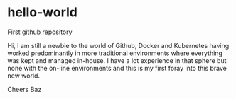# hello-world
First github repository


Hi,
I am still a newbie to the world of Github, Docker and Kubernetes having worked predominantly in more traditional environments where everything was kept and managed in-house.  I have a lot experience in that sphere but none with the on-line environments and this is my first foray into this brave new world.

Cheers
Baz
